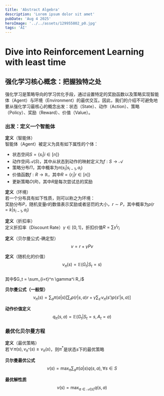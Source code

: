```yaml
---
title: 'Abstract Algebra'
description: 'Lorem ipsum dolor sit amet'
pubDate: 'Aug 4 2025'
heroImage: '../../assets/129955802_p0.jpg'
tags: 'AI'
---
```


# Dive into Reinforcement Learning with least time

## 强化学习核心概念：把握独特之处

强化学习是策略导向的学习优化手段，通过设置特定的奖励函数以及策略实现智能体（Agent）与环境（Environment）的最优交互。因此，我们的介绍不可避免地要从强化学习最核心的概念出发：状态（State）、动作（Action）、策略（Policy）、奖励（Reward）、价值（Value）。

### 出发：定义一个智能体

**定义**（智能体）  
智能体（Agent）被定义为具有如下属性的个体：
- 状态空间$S=\{s_i|i\in [n]\}$
- 动作空间$\mathcal A(S)$，其中从状态到动作的映射定义为$f:S\to \mathcal{A}$
- 策略分布$\Pi$，其中概率为$\pi(s_i|s_{i-1},a_i)$
- 价值函数$f:R\to \mathbb R$，其中$R=\{r_i|r\in [n]\}$
- 更新策略$O(R)$，其中$R$是每次尝试总的奖励

**定义**（环境）  
若一个分布具有如下性质，则可以称之为环境：  
奖励分布$P$，随机变量r的数值表示奖励或者惩罚的大小，$r\sim P$，其中概率为$p(r=k|s_{i-1},a_i)$

**定义**（折扣率）  
定义折扣率（Discount Rate）$\gamma\in [0,1]$，折扣价值$R=\sum \gamma^i r_i$

**定义**（贝尔曼公式-确定型）  
$$ v =  r + \gamma  P  v$$

**定义**（随机化的价值）  
$$v_\pi (s) = \mathbb{E}(G_t|S_t = s)$$  
其中$G_t = \sum_{i=t}^n \gamma^i R_i$

**贝尔曼公式（一般型）**  
$$v_\pi(s) = \sum_{a} \pi(a|s)\big[\sum_{r} p(r|s,a)r + \gamma\sum_{s'}v_\pi(s')p(s'|s,a)\big]$$

**动作价值定义**  
$$q_\pi(s,a) = \mathbb{E} (G_t|S_t = s, A_t = a)$$

### 最优化贝尔曼方程

**定义**（最优策略）  
若$\forall \pi(s), v_{\pi^*}(s)\geq v_{\pi}(s)$，则$\pi^*$是状态$s$下的最优策略

**贝尔曼最优公式**  
$$v(s) = \max_{\pi} \sum_{a} \pi(a|s)q(s,a),\forall s\in S$$

**最优解性质**  
$$v(s) = \max_{a\in\mathcal{A}(s)} q(s,a)$$
